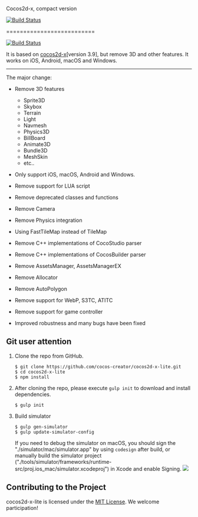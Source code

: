 
Cocos2d-x, compact version


[![Build Status](https://travis-ci.org/PatriceJiang/cocos2d-x-lite.svg?branch=3dgfx-add-cmake-tmp)](https://travis-ci.org/PatriceJiang/cocos2d-x-lite)

==========================



<a href="https://travis-ci.org/cocos-creator/cocos2d-x-lite"><img src="https://travis-ci.org/cocos-creator/cocos2d-x-lite.svg?branch=develop " alt="Build Status"></a>

It is based on [cocos2d-x](https://github.com/cocos2d/cocos2d-x)[version 3.9], but remove 3D and other features. It works on iOS, Android, macOS and Windows.

------------------------------------------------

The major change:

- Remove 3D features
  - Sprite3D
  - Skybox
  - Terrain
  - Light
  - Navmesh
  - Physics3D
  - BillBoard
  - Animate3D
  - Bundle3D
  - MeshSkin
  - etc..

- Only support iOS, macOS, Android and Windows.
- Remove support for LUA script
- Remove deprecated classes and functions
- Remove Camera
- Remove Physics integration
- Using FastTileMap instead of TileMap
- Remove C++ implementations of CocoStudio parser
- Remove C++ implementations of CocosBuilder parser
- Remove AssetsManager, AssetsManagerEX
- Remove Allocator
- Remove AutoPolygon
- Remove support for WebP, S3TC, ATITC
- Remove support for game controller
- Improved robustness and many bugs have been fixed

Git user attention
-----------------------

1. Clone the repo from GitHub.

       $ git clone https://github.com/cocos-creator/cocos2d-x-lite.git
       $ cd cocos2d-x-lite
       $ npm install

2. After cloning the repo, please execute `gulp init` to download and install dependencies.

       $ gulp init

3. Build simulator

       $ gulp gen-simulator
       $ gulp update-simulator-config

    If you need to debug the simulator on macOS, you should sign the "./simulator/mac/simulator.app" by using `codesign` after build, or manually build the simulator project ("./tools/simulator/frameworks/runtime-src/proj.ios_mac/simulator.xcodeproj") in Xcode and enable Signing.
    ![](https://user-images.githubusercontent.com/1503156/32046986-3ab1f0b6-ba0a-11e7-9c7f-7fe0a385d338.png)

Contributing to the Project
--------------------------------

cocos2d-x-lite is licensed under the [MIT License](https://opensource.org/licenses/MIT). We welcome participation!

